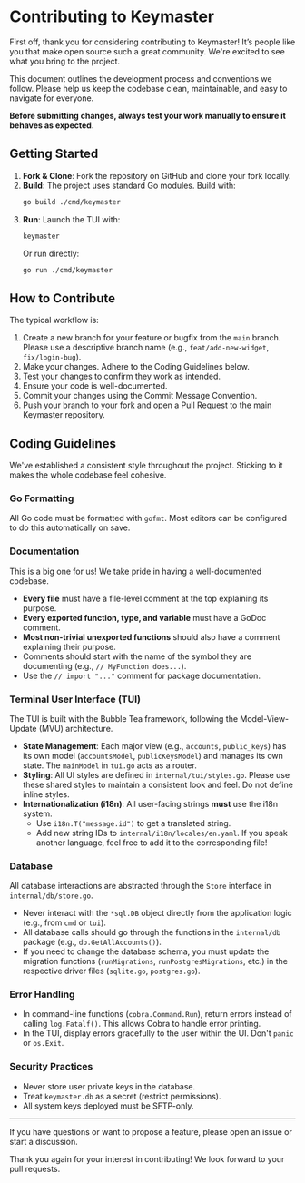 # Contributing to Keymaster

First off, thank you for considering contributing to Keymaster! It’s people like you that make open source such a great community. We're excited to see what you bring to the project.


This document outlines the development process and conventions we follow. Please help us keep the codebase clean, maintainable, and easy to navigate for everyone.

**Before submitting changes, always test your work manually to ensure it behaves as expected.**

## Getting Started

1.  **Fork & Clone**: Fork the repository on GitHub and clone your fork locally.
2.  **Build**: The project uses standard Go modules. Build with:
    ```sh
    go build ./cmd/keymaster
    ```
3.  **Run**: Launch the TUI with:
    ```sh
    keymaster
    ```
    Or run directly:
    ```sh
    go run ./cmd/keymaster
    ```

## How to Contribute

The typical workflow is:

1.  Create a new branch for your feature or bugfix from the `main` branch. Please use a descriptive branch name (e.g., `feat/add-new-widget`, `fix/login-bug`).
2.  Make your changes. Adhere to the Coding Guidelines below.
3.  Test your changes to confirm they work as intended.
4.  Ensure your code is well-documented.
5.  Commit your changes using the Commit Message Convention.
6.  Push your branch to your fork and open a Pull Request to the main Keymaster repository.

## Coding Guidelines

We've established a consistent style throughout the project. Sticking to it makes the whole codebase feel cohesive.

### Go Formatting

All Go code must be formatted with `gofmt`. Most editors can be configured to do this automatically on save.

### Documentation

This is a big one for us! We take pride in having a well-documented codebase.

*   **Every file** must have a file-level comment at the top explaining its purpose.
*   **Every exported function, type, and variable** must have a GoDoc comment.
*   **Most non-trivial unexported functions** should also have a comment explaining their purpose.
*   Comments should start with the name of the symbol they are documenting (e.g., `// MyFunction does...`).
*   Use the `// import "..."` comment for package documentation.

### Terminal User Interface (TUI)

The TUI is built with the Bubble Tea framework, following the Model-View-Update (MVU) architecture.

*   **State Management**: Each major view (e.g., `accounts`, `public_keys`) has its own model (`accountsModel`, `publicKeysModel`) and manages its own state. The `mainModel` in `tui.go` acts as a router.
*   **Styling**: All UI styles are defined in `internal/tui/styles.go`. Please use these shared styles to maintain a consistent look and feel. Do not define inline styles.
*   **Internationalization (i18n)**: All user-facing strings **must** use the i18n system.
    *   Use `i18n.T("message.id")` to get a translated string.
    *   Add new string IDs to `internal/i18n/locales/en.yaml`. If you speak another language, feel free to add it to the corresponding file!

### Database

All database interactions are abstracted through the `Store` interface in `internal/db/store.go`.

*   Never interact with the `*sql.DB` object directly from the application logic (e.g., from `cmd` or `tui`).
*   All database calls should go through the functions in the `internal/db` package (e.g., `db.GetAllAccounts()`).
*   If you need to change the database schema, you must update the migration functions (`runMigrations`, `runPostgresMigrations`, etc.) in the respective driver files (`sqlite.go`, `postgres.go`).

### Error Handling

*   In command-line functions (`cobra.Command.Run`), return errors instead of calling `log.Fatalf()`. This allows Cobra to handle error printing.
*   In the TUI, display errors gracefully to the user within the UI. Don't `panic` or `os.Exit`.

### Security Practices

*   Never store user private keys in the database.
*   Treat `keymaster.db` as a secret (restrict permissions).
*   All system keys deployed must be SFTP-only.

---

If you have questions or want to propose a feature, please open an issue or start a discussion.

Thank you again for your interest in contributing! We look forward to your pull requests.